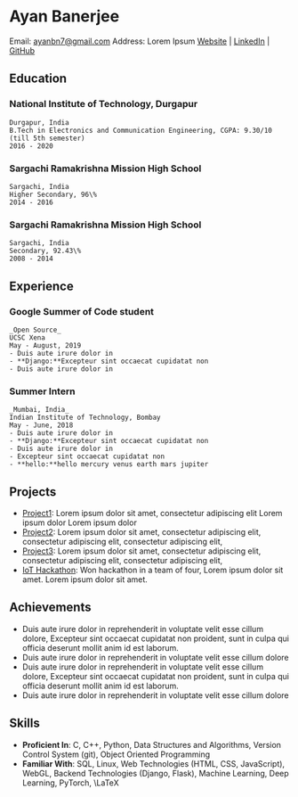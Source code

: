# Ayan Banerjee

Email: ayanbn7@gmail.com
Address: Lorem Ipsum
[Website](https://ayan-b.github.io/) | [LinkedIn](https://www.linkedin.com/in/ayanb/) | [GitHub](https://www.github.com)

## Education

### National Institute of Technology, Durgapur

    Durgapur, India
    B.Tech in Electronics and Communication Engineering, CGPA: 9.30/10 (till 5th semester)
    2016 - 2020

### Sargachi Ramakrishna Mission High School

    Sargachi, India
    Higher Secondary, 96\%
    2014 - 2016

### Sargachi Ramakrishna Mission High School

    Sargachi, India
    Secondary, 92.43\%
    2008 - 2014


## Experience

### Google Summer of Code student

    _Open Source_
    UCSC Xena
    May - August, 2019
    - Duis aute irure dolor in
    - **Django:**Excepteur sint occaecat cupidatat non
    - Duis aute irure dolor in
    
### Summer Intern

    _Mumbai, India_
    Indian Institute of Technology, Bombay
    May - June, 2018
    - Duis aute irure dolor in
    - **Django:**Excepteur sint occaecat cupidatat non
    - Duis aute irure dolor in
    - Excepteur sint occaecat cupidatat non
    - **hello:**hello mercury venus earth mars jupiter
    

## Projects

- [Project1](https://foo.bar): Lorem ipsum dolor sit amet, consectetur adipiscing elit Lorem ipsum dolor Lorem ipsum dolor
- [Project2](https://foo.bar): Lorem ipsum dolor sit amet, consectetur adipiscing elit, consectetur adipiscing elit, consectetur adipiscing elit,
- [Project3](https://foo.bar): Lorem ipsum dolor sit amet, consectetur adipiscing elit, consectetur adipiscing elit, consectetur adipiscing elit,
- [IoT Hackathon](https://hacakathon.com): Won hackathon in a team of four, Lorem ipsum dolor sit amet. Lorem ipsum dolor sit amet.

## Achievements

- Duis aute irure dolor in reprehenderit in voluptate velit esse cillum dolore, Excepteur sint occaecat cupidatat non proident, sunt in culpa qui officia deserunt mollit anim id est laborum.
- Duis aute irure dolor in reprehenderit in voluptate velit esse cillum dolore
- Duis aute irure dolor in reprehenderit in voluptate velit esse cillum dolore, Excepteur sint occaecat cupidatat non proident, sunt in culpa qui officia deserunt mollit anim id est laborum.
- Duis aute irure dolor in reprehenderit in voluptate velit esse cillum dolore

## Skills

- **Proficient In**: C, C++, Python, Data Structures and Algorithms, Version Control System (git), Object Oriented Programming
- **Familiar With**: SQL, Linux, Web Technologies (HTML, CSS, JavaScript), WebGL, Backend Technologies (Django, Flask), Machine Learning, Deep Learning, PyTorch, \LaTeX
